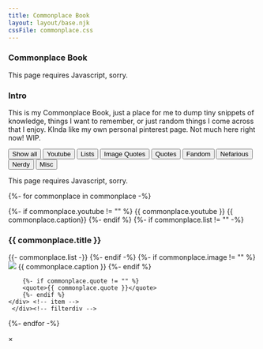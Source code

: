 ```yaml
---
title: Commonplace Book
layout: layout/base.njk
cssFile: commonplace.css
---
```


<div class="textbox">

### Commonplace Book

<noscript>This page requires Javascript, sorry.</noscript> 

<div class="container">

<div class="item">
<h3>Intro</h3>

This is my Commonplace Book, just a place for me to dump tiny snippets of knowledge, things I want to remember, or just random things I come across that I enjoy. KInda like my own personal pinterest page. Not much here right now! WIP.

<div id="filterContainer">
  <button class="navbutton active" onclick="filterSelection('all')"> Show all</button>
  <button class="navbutton" onclick="filterSelection('youtube')">Youtube</button>
  <button class="navbutton" onclick="filterSelection('list')">Lists</button>
  <button class="navbutton" onclick="filterSelection('imagequote')">Image Quotes</button>
  <button class="navbutton" onclick="filterSelection('quotes')">Quotes</button>
  <button class="navbutton" onclick="filterSelection('fandom')">Fandom</button>
  <button class="navbutton" onclick="filterSelection('nefarious')">Nefarious</button>
  <button class="navbutton" onclick="filterSelection('nerdy')">Nerdy</button>
  <button class="navbutton" onclick="filterSelection('misc')">Misc</button></button>
</div> 

<noscript>This page requires Javascript, sorry. 
</noscript> 
</div>

<!-- ================= -->

{%- for commonplace in commonplace -%}
 <div class="filterDivCommonplace {{ commonplace.category }}"> 
    <div class="item">
        {%- if commonplace.youtube != "" %}
        {{ commonplace.youtube }}
        <quote>{{ commonplace.caption}}</quote>
        {%- endif %}
        {%- if commonplace.list != "" -%}
        <h3>{{ commonplace.title }}</h3>
        {{- commonplace.list -}}
        {%- endif -%} 
        {%- if commonplace.image != "" %} 
        <img class="modal_image" src="images/commplace/{{ commonplace.image }}" id="myImg"> 
        <quote>{{ commonplace.caption }}</quote>
        {%- endif %} 

        {%- if commonplace.quote != "" %} 
        <quote>{{ commonplace.quote }}</quote>
        {%- endif %} 
    </div> <!-- item -->
     </div><!-- filterdiv -->
{%- endfor -%}
</div><!-- container -->


<!-- The Modal 
code from: https://stackoverflow.com/a/40701429
-->
<div id="myModal" class="modal">
  <span class="close">×</span>
  <img class="modal-content" id="img01">
  <div id="caption"></div>
</div>





<script>
// Get the modal
var modal = document.getElementById('myModal');

// Get the image and insert it inside the modal - use its "alt" text as a cap
var img = document.getElementsByClassName('modal_image');
for(var i=0; i<img.length; i++){
var modalImg = document.getElementById("img01");
var captionText = document.getElementById("caption");
img[i].addEventListener('click',function(){
    modal.style.display = "block";
    modalImg.src = this.src;
    captionText.innerHTML = this.alt;
})
}

// Get the <span> element that closes the modal
var span = document.getElementsByClassName("close")[0];

// When the user clicks on <span> (x), close the modal
span.onclick = function() {
    modal.style.display = "none";
}

</script>


<!-- Filter Script 
Tutorial for filter: https://www.w3schools.com/howto/tryit.asp?filename=tryhow_js_filter_elements
-->
<script>
filterSelection("all")
function filterSelection(c) {
  var x, i;
  x = document.getElementsByClassName("filterDivCommonplace");
  if (c == "all") c = "";
  for (i = 0; i < x.length; i++) {
    w3RemoveClass(x[i], "show");
    if (x[i].className.indexOf(c) > -1) w3AddClass(x[i], "show");
  }
}
function w3AddClass(element, name) {
  var i, arr1, arr2;
  arr1 = element.className.split(" ");
  arr2 = name.split(" ");
  for (i = 0; i < arr2.length; i++) {
    if (arr1.indexOf(arr2[i]) == -1) {element.className += " " + arr2[i];}
  }
}
function w3RemoveClass(element, name) {
  var i, arr1, arr2;
  arr1 = element.className.split(" ");
  arr2 = name.split(" ");
  for (i = 0; i < arr2.length; i++) {
    while (arr1.indexOf(arr2[i]) > -1) {
      arr1.splice(arr1.indexOf(arr2[i]), 1);     
    }
  }
  element.className = arr1.join(" ");
}
// Add active class to the current button (highlight it)
var btnContainer = document.getElementById("filterContainer");
var btns = btnContainer.getElementsByClassName("navbutton");
for (var i = 0; i < btns.length; i++) {
  btns[i].addEventListener("click", function(){
    var current = document.getElementsByClassName("active");
    current[0].className = current[0].className.replace(" active", "");
    this.className += " active";
  });
}
</script>
